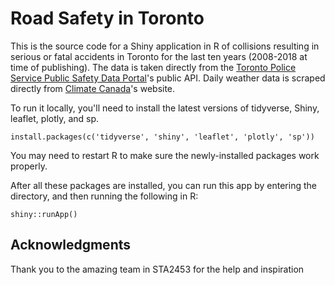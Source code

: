 # Road Safety in Toronto

This is the source code for a Shiny application in R of collisions resulting in serious or fatal accidents in Toronto for the last ten years (2008-2018 at time of publishing). The data is taken directly from the [Toronto Police Service Public Safety Data Portal](http://data.torontopolice.on.ca/datasets/ksi)'s public API. Daily weather data is scraped directly from [Climate Canada](http://climate.weather.gc.ca/historical_data/search_historic_data_e.html)'s website.

To run it locally, you'll need to install the latest versions of tidyverse, Shiny, leaflet, plotly, and sp.

`install.packages(c('tidyverse', 'shiny', 'leaflet', 'plotly', 'sp'))`

You may need to restart R to make sure the newly-installed packages work properly.

After all these packages are installed, you can run this app by entering the directory, and then running the following in R:

`shiny::runApp()`

## Acknowledgments

Thank you to the amazing team in STA2453 for the help and inspiration
